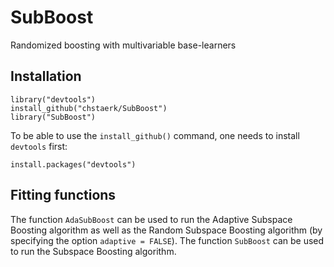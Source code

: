# SubBoost 

Randomized boosting with multivariable base-learners



## Installation

  ```
  library("devtools")
  install_github("chstaerk/SubBoost")
  library("SubBoost")
  ```
To be able to use the `install_github()` command, one needs to install `devtools` first:
  ```
  install.packages("devtools")
  ```
 
 ## Fitting functions
  
  The function `AdaSubBoost` can be used to run the Adaptive Subspace Boosting algorithm as well as the Random Subspace Boosting algorithm (by specifying the option `adaptive = FALSE`). 
The function `SubBoost` can be used to run the Subspace Boosting algorithm.
